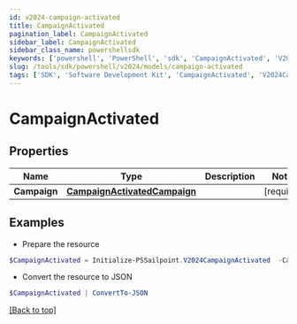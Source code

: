 ```yaml
---
id: v2024-campaign-activated
title: CampaignActivated
pagination_label: CampaignActivated
sidebar_label: CampaignActivated
sidebar_class_name: powershellsdk
keywords: ['powershell', 'PowerShell', 'sdk', 'CampaignActivated', 'V2024CampaignActivated'] 
slug: /tools/sdk/powershell/v2024/models/campaign-activated
tags: ['SDK', 'Software Development Kit', 'CampaignActivated', 'V2024CampaignActivated']
---
```



# CampaignActivated

## Properties

Name | Type | Description | Notes
------------ | ------------- | ------------- | -------------
**Campaign** |  [**CampaignActivatedCampaign**](campaign-activated-campaign) |  | [required]

## Examples

- Prepare the resource
```powershell
$CampaignActivated = Initialize-PSSailpoint.V2024CampaignActivated  -Campaign null
```

- Convert the resource to JSON
```powershell
$CampaignActivated | ConvertTo-JSON
```


[[Back to top]](#) 

